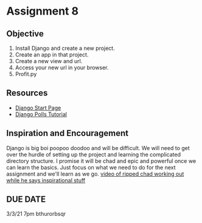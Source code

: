 # Assignment 8

## Objective
1. Install Django and create a new project.
2. Create an app in that project.
3. Create a new view and url.
4. Access your new url in your browser.
5. Profit.py

## Resources
* [Django Start Page](https://www.djangoproject.com/start/)
* [Django Polls Tutorial](https://docs.djangoproject.com/en/3.1/intro/tutorial01/)

## Inspiration and Encouragement
Django is big boi poopoo doodoo and will be difficult. We will need to get over the hurdle
of setting up the project and learning the complicated directory structure. I promise it will be
chad and epic and powerful once we can learn the basics. Just focus on what we need to do for
the next assignment and we'll learn as we go. 
[video of ripped chad working out while he says inspirational stuff](https://www.youtube.com/watch?v=lsSC2vx7zFQ&ab_channel=MattHowell)

## DUE DATE
3/3/21 7pm bthurorbsqr
